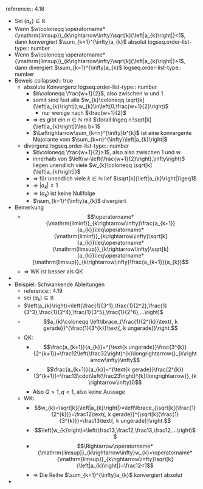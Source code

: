 reference:: 4.18

- Sei $\left(a_{k}\right)\subseteq\mathbb{R}$
- Wenn $w\coloneqq \operatorname*{\mathrm{limsup}}_{k\rightarrow\infty}\sqrt[k]{\left|a_{k}\right|}<1$, dann konvergiert $\sum_{k=1}^{\infty}a_{k}$ absolut
  logseq.order-list-type:: number
- Wenn $w\coloneqq \operatorname*{\mathrm{limsup}}_{k\rightarrow\infty}\sqrt[k]{\left|a_{k}\right|}>1$, dann divergiert $\sum_{k=1}^{\infty}a_{k}$
  logseq.order-list-type:: number
- Beweis
  collapsed:: true
	- absolute Konvergenz
	  logseq.order-list-type:: number
		- $b\coloneqq \frac{w+1}{2}$, also zwischen w und 1
		- somit sind fast alle $w_{k}\coloneqq \sqrt[k]{\left|a_{k}\right|};w_{k}\in\left(0,\frac{w+1}{2}\right)$
			- nur wenige nach $\frac{w+1}{2}$
		- => es gibt ein $n\in\mathbb{N}$ mit $\forall k\geq n:\sqrt[k]{\left|a_{k}\right|}\leq b<1$
		- $\Leftrightarrow\sum_{k=n}^{\infty}b^{k}$ ist eine konvergente Majorante vom $\sum_{k=n}^{\infty}\left|a_{k}\right|$
	- divergenz
	  logseq.order-list-type:: number
		- $b\coloneqq \frac{w+1}{2}>1$, also also zwischen 1 und w
		- innerhalb von $\left(w-\left(\frac{w+1}{2}\right),\infty\right)$ liegen unendlich viele $w_{k}\coloneqq \sqrt[k]{\left|a_{k}\right|}$
		- => für unendlich viele $k\in\mathbb{N}$ lief $\sqrt[k]{\left|a_{k}\right|}\geq1$
		- => $\left|a_{k}\right|\geq1$
		- => $\left(a_{k}\right)$ ist keine Nullfolge
		- $\sum_{k=1}^{\infty}a_{k}$ divergiert
- Bemerkung
	- $$\operatorname*{\mathrm{liminf}}_{k\rightarrow\infty}\frac{a_{k+1}}{a_{k}}\leq\operatorname*{\mathrm{liminf}}_{k\rightarrow\infty}\sqrt[k]{a_{k}}\leq\operatorname*{\mathrm{limsup}}_{k\rightarrow\infty}\sqrt[k]{a_{k}}\leq\operatorname*{\mathrm{limsup}}_{k\rightarrow\infty}\frac{a_{k+1}}{a_{k}}$$
	- => WK ist besser als QK
-
- Beispiel: Schwankende Ableitungen
	- reference:: 4.19
	- sei $\left(a_{k}\right)\subseteq\mathbb{R}$
	- $\left(a_{k}\right)=\left(\frac{1}{3^1},\frac{1}{2^2},\frac{1}{3^3},\frac{1}{2^4},\frac{1}{3^5},\frac{1}{2^6},...\right)$
	- $$a_{k}\coloneqq \left\lbrace_{\frac{1}{2^{k}}\text{, k gerade}}^{\frac{1}{3^{k}}\text{, k ungerade}}\right.$$
	- QK:
		- $$\frac{a_{k+1}}{a_{k}}=^{\text{k ungerade}}\frac{3^{k}}{2^{k+1}}=\frac12\left(\frac32\right)^{k}\longrightarrow{}_{k\rightarrow\infty}\infty$$
		- $$\frac{a_{k+1}}{a_{k}}=^{\text{k gerade}}\frac{2^{k}}{3^{k+1}}=\frac13\cdot\left(\frac23\right)^{k}\longrightarrow{}_{k\rightarrow\infty}0$$
		- Also $Q>1,q<1$, also keine Aussage
	- WK:
		- $$w_{k}=\sqrt[k]{\left|a_{k}\right|}=\left\lbrace_{\sqrt[k]{\frac{1}{2^{k}}}=\frac12\text{, k gerade}}^{\sqrt[k]{\frac{1}{3^{k}}}=\frac13\text{, k ungerade}}\right.$$
		- $$\left(w_{k}\right)=\left(\frac13,\frac12,\frac13,\frac12,...\right)$$
		- $$\Rightarrow\operatorname*{\mathrm{limsup}}_{k\rightarrow\infty}w_{k}=\operatorname*{\mathrm{limsup}}_{k\rightarrow\infty}\sqrt[k]{\left|a_{k}\right|}=\frac12<1$$
		- => Die Reihe $\sum_{k=1}^{\infty}a_{k}$ konvergiert absolut
-